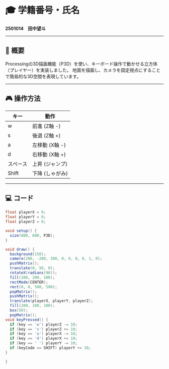 # 🎓 学籍番号・氏名
**2501014　田中望斗**

---

## 📄 概要
Processingの3D描画機能（P3D）を使い、キーボード操作で動かせる立方体（プレイヤー）を実装しました。
地面を描画し、カメラを固定視点にすることで簡易的な3D空間を表現しています。

---

## 🎮 操作方法
| キー    | 動作               |
|--------|--------------------|
| w  | 前進 (Z軸 -)       |
| s  | 後退 (Z軸 +)       |
| a   | 左移動 (X軸 -)     |
| d   | 右移動 (X軸 +)     |
| スペース | 上昇 (ジャンプ)   |
| Shift  | 下降 (しゃがみ)    |
---

## 💻 コード
```java
float playerX = 0;
float playerY = 0;
float playerZ = 0;

void setup() {
  size(800, 600, P3D);
}

void draw() {
  background(150);
  camera(200, -200, 300, 0, 0, 0, 0, 1, 0);
  pushMatrix();
  translate(0, 50, 0);
  rotateX(radians(90));
  fill(100, 200, 100);
  rectMode(CENTER);
  rect(0, 0, 500, 500);
  popMatrix();
  pushMatrix();
  translate(playerX, playerY, playerZ);
  fill(200, 100, 100);
  box(50);
  popMatrix();
void keyPressed() {
  if (key == 'w') playerZ -= 10;
  if (key == 's') playerZ += 10;
  if (key == 'a') playerX -= 10;
  if (key == 'd') playerX += 10;
  if (key == ' ') playerY -= 10;     
  if (keyCode == SHIFT) playerY += 10; 
}

}
